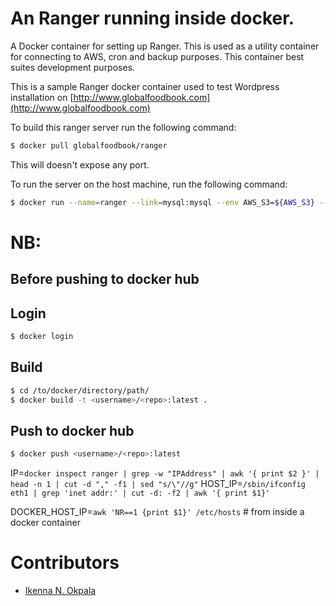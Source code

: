 # An Ranger running inside docker.

A Docker container for setting up Ranger. This is used as a utility container for connecting to AWS, cron and backup purposes. This container best suites development purposes.

This is a sample Ranger docker container used to test Wordpress installation on [http://www.globalfoodbook.com](http://www.globalfoodbook.com)


To build this ranger server run the following command:

```bash
$ docker pull globalfoodbook/ranger
```

This will doesn't expose any port.

To run the server on the host machine, run the following command:

```bash
$ docker run --name=ranger --link=mysql:mysql --env AWS_S3=${AWS_S3} --detach --volume=/home/core/gfb/conductor/vagrant/scripts/dumps/:/dumps/ --cap-add mknod --cap-add sys_admin --device=/dev/fuse --privileged ranger
```

# NB:

## Before pushing to docker hub

## Login

```bash
$ docker login
```

## Build

```bash
$ cd /to/docker/directory/path/
$ docker build -t <username>/<repo>:latest .
```

## Push to docker hub

```bash
$ docker push <username>/<repo>:latest
```


IP=`docker inspect ranger | grep -w "IPAddress" | awk '{ print $2 }' | head -n 1 | cut -d "," -f1 | sed "s/\"//g"`
HOST_IP=`/sbin/ifconfig eth1 | grep 'inet addr:' | cut -d: -f2 | awk '{ print $1}'`

DOCKER_HOST_IP=`awk 'NR==1 {print $1}' /etc/hosts` # from inside a docker container

# Contributors

* [Ikenna N. Okpala](http://ikennaokpala.com)
